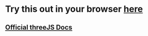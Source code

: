 # Try this out in your browser [here](https://snack.expo.io/@documentation/threejs-example)

## [Official threeJS Docs](https://threejs.org/)


